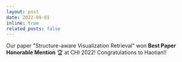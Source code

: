 ```yaml
---
layout: post
date: 2022-09-01
inline: true
related_posts: false
---
```



Our paper "Structure-aware Visualization Retrieval" won **Best Paper Honorable Mention** 🏆 at CHI 2022! Congratulations to Haotian!! 